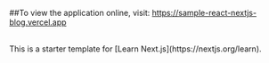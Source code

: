 ##To view the application online, visit: https://sample-react-nextjs-blog.vercel.app  

<br>
This is a starter template for [Learn Next.js](https://nextjs.org/learn).
